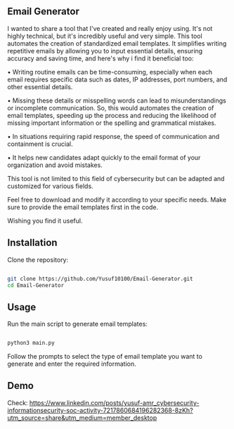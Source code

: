 ## Email Generator

I wanted to share a tool that I've created and really enjoy using. It's not highly technical, but it's incredibly useful and very simple. This tool automates the creation of standardized email templates. It simplifies writing repetitive emails by allowing you to input essential details, ensuring accuracy and saving time, and here's why i find it beneficial too:

• Writing routine emails can be time-consuming, especially when each email requires specific data such as dates, IP addresses, port numbers, and other essential details.

• Missing these details or misspelling words can lead to misunderstandings or incomplete communication. So, this would automates the creation of email templates, speeding up the process and reducing the likelihood of missing important information or the spelling and grammatical mistakes.

• In situations requiring rapid response, the speed of communication and containment is crucial.

• It helps new candidates adapt quickly to the email format of your organization and avoid mistakes.

This tool is not limited to this field of cybersecurity but can be adapted and customized for various fields. 

Feel free to download and modify it according to your specific needs. Make sure to provide the email templates first in the code.

Wishing you find it useful.

## Installation

Clone the repository:

```bash

git clone https://github.com/Yusuf10100/Email-Generator.git
cd Email-Generator
```
## Usage

Run the main script to generate email templates:

```bash

python3 main.py
```
Follow the prompts to select the type of email template you want to generate and enter the required information.

## Demo
Check: https://www.linkedin.com/posts/yusuf-amr_cybersecurity-informationsecurity-soc-activity-7217860684196282368-8zKh?utm_source=share&utm_medium=member_desktop
